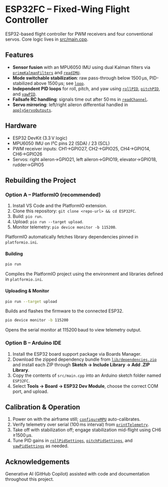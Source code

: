 # ESP32FC – Fixed-Wing Flight Controller

ESP32-based flight controller for PWM receivers and four conventional servos. Core logic lives in [src/main.cpp](src/main.cpp).

## Features

- **Sensor fusion** with an MPU6050 IMU using dual Kalman filters via [`primeKalmanFilters`](src/main.cpp) and [`readIMU`](src/main.cpp).
- **Mode switchable stabilization**: raw pass-through below 1500 µs, PID-stabilized above 1500 µs; see [`loop`](src/main.cpp).
- **Independent PID loops** for roll, pitch, and yaw using [`rollPID`](src/main.cpp), [`pitchPID`](src/main.cpp), and [`yawPID`](src/main.cpp).
- **Failsafe RC handling**: signals time out after 50 ms in [`readChannel`](src/main.cpp).
- **Servo mirroring**: left/right aileron differential handled in [`applyServoOutputs`](src/main.cpp).

## Hardware

- ESP32 DevKit (3.3 V logic)
- MPU6050 IMU on I²C pins 22 (SDA) / 23 (SCL)
- PWM receiver inputs: CH1→GPIO27, CH2→GPIO25, CH4→GPIO14, CH6→GPIO26
- Servos: right aileron→GPIO21, left aileron→GPIO19, elevator→GPIO18, rudder→GPIO5

## Rebuilding the Project

### Option A – PlatformIO (recommended)

1. Install VS Code and the PlatformIO extension.
2. Clone this repository: `git clone <repo-url> && cd ESP32FC`.
3. Build: `pio run`.
4. Upload: `pio run --target upload`.
5. Monitor telemetry: `pio device monitor -b 115200`.

PlatformIO automatically fetches library dependencies pinned in `platformio.ini`.

#### Building

```bash
pio run
```

Compiles the PlatformIO project using the environment and libraries defined in `platformio.ini`.

#### Uploading & Monitor

```bash
pio run --target upload
```

Builds and flashes the firmware to the connected ESP32.

```bash
pio device monitor -b 115200
```

Opens the serial monitor at 115200 baud to view telemetry output.

### Option B – Arduino IDE

1. Install the ESP32 board support package via Boards Manager.
2. Download the zipped dependency bundle from [`lib/dependencies.zip`](lib/dependencies.zip) and install each ZIP through **Sketch → Include Library → Add .ZIP Library**.
3. Copy the contents of `src/main.cpp` into an Arduino sketch folder named `ESP32FC`.
4. Select **Tools → Board → ESP32 Dev Module**, choose the correct COM port, and upload.

## Calibration & Operation

1. Power on with the airframe still; [`configureMPU`](src/main.cpp) auto-calibrates.
2. Verify telemetry over serial (100 ms interval) from [`printTelemetry`](src/main.cpp).
3. Take off with stabilization off; engage stabilization mid-flight using CH6 ≥1500 µs.
4. Tune PID gains in [`rollPidSettings`](src/main.cpp), [`pitchPidSettings`](src/main.cpp), and [`yawPidSettings`](src/main.cpp) as needed.

## Acknowledgements

Generative AI (GitHub Copilot) assisted with code and documentation throughout this project.
